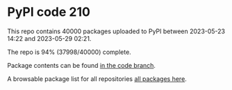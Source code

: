 # PyPI code 210

This repo contains 40000 packages uploaded to PyPI between 
2023-05-23 14:22 and 2023-05-29 02:21.

The repo is 94% (37998/40000) complete.

Package contents can be found [in the code branch](https://github.com/pypi-data/pypi-mirror-210/tree/code/packages).

A browsable package list for all repositories [all packages here](https://pypi-data.github.io/website/repositories/pypi-mirror-210).


